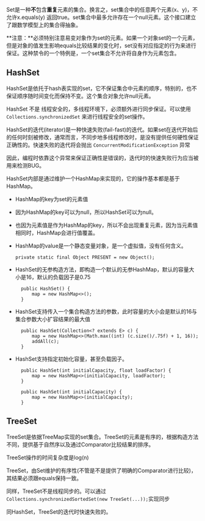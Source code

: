Set是一种**不**包含**重复**元素的集合。换言之，set集合中的任意两个元素(x、y)，不允许x.equals(y) 返回true。set集合中最多允许存在一个null元素。这个接口建立了跟数学模型上的集合得抽象。

**注意：**必须特别注意易变对象作为set的元素。如果一个对象set的一个元素，但是对象的值发生影响equals比较结果的变化时，set没有对应指定的行为来进行保证。这种禁令的一个特例是，一个set集合不允许将自身作为元素包含。

## HashSet
HashSet是依托于hash表实现的set，它不保证集合中元素的顺序，特别的，也不保证顺序随时间变化而保持不变。这个集合对象允许null元素。

HashSet 不是 线程安全的，多线程环境下，必须额外进行同步保证。可以使用 ```Collections.synchronizedSet``` 来进行线程安全的set操作。

HashSet的迭代(iterator)是一种快速失败(fail-fast)的迭代。如果set在迭代开始后的任何时刻被修改，通常而言，不同步地多线程修改时，是没有提供任何硬性保证正确性的。快速失败的迭代将会抛出 ```ConcurrentModificationException``` 异常

因此，编程时依靠这个异常来保证正确性是错误的，迭代时的快速失败行为应当被用来检测BUG。

HashSet内部是通过维护一个HashMap来实现的，它的操作基本都是基于HashMap。

* HashMap的key为set的元素值
* 因为HashMap的key可以为null，所以HashSet可以为null。
* 也因为元素值是作为HashMap的key，所以不会出现重复元素，因为当元素值相同时，HashMap会进行值覆盖。
* HashMap的value是一个静态变量对象，是一个虚拟值，没有任何含义。

	```private static final Object PRESENT = new Object();```
* HashSet的无参构造方法，即构造一个默认的无参HashMap，默认的容量大小是16，默认的负载因子是0.75
	
		public HashSet() {
	        map = new HashMap<>();
	    }
* HashSet支持传入一个集合构造方法的参数，此时容量的大小会是默认的16与集合参数大小扩容结果的最大值
	
		public HashSet(Collection<? extends E> c) {
	        map = new HashMap<>(Math.max((int) (c.size()/.75f) + 1, 16));
	        addAll(c);
	    }

* HashSet支持指定初始化容量，甚至负载因子。

		public HashSet(int initialCapacity, float loadFactor) {
        	map = new HashMap<>(initialCapacity, loadFactor);
    	}

		public HashSet(int initialCapacity) {
	        map = new HashMap<>(initialCapacity);
	    }

## TreeSet
TreeSet是依据TreeMap实现的set集合。TreeSet的元素是有序的，根据构造方法不同，提供基于自然序以及通过Comparator比较结果的排序。

TreeSet操作的时间复杂度是log(n)

TreeSet，由Set维护的有序性(不管是不是提供了明确的Comparator进行比较)，其结果必须跟equals保持一致。

同样，TreeSet不是线程同步的。可以通过```Collections.synchronizedSortedSet(new TreeSet(...));```实现同步

同HashSet，TreeSet的迭代时快速失败的。